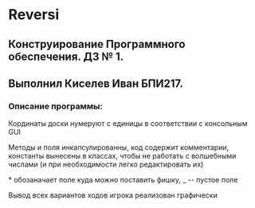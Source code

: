 # Reversi
## Конструирование Программного обеспечения. ДЗ № 1.
## Выполнил Киселев Иван БПИ217.

### Описание программы:
Кординаты доски нумеруют с единицы в соответствии с консольным GUI

Методы и поля инкапсулированны, код содержит комментарии, 
константы вынесены в классах, чтобы не работать с волшебными числами (и при необходимости легко редактировать их)

\* обозаначает поле куда можно поставить фишку, _ -- пустое поле

Вывод всех вариантов ходов игрока реализован графически
